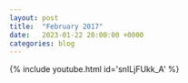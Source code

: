 ```yaml
---
layout: post
title:  "February 2017"
date:   2023-01-22 20:00:00 +0000
categories: blog
---
```


{% include youtube.html id='snILjFUkk_A' %}
